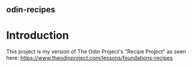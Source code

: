 ## odin-recipes

# Introduction
This project is my version of The Odin Project's "Recipe Project" as 
seen here: https://www.theodinproject.com/lessons/foundations-recipes.